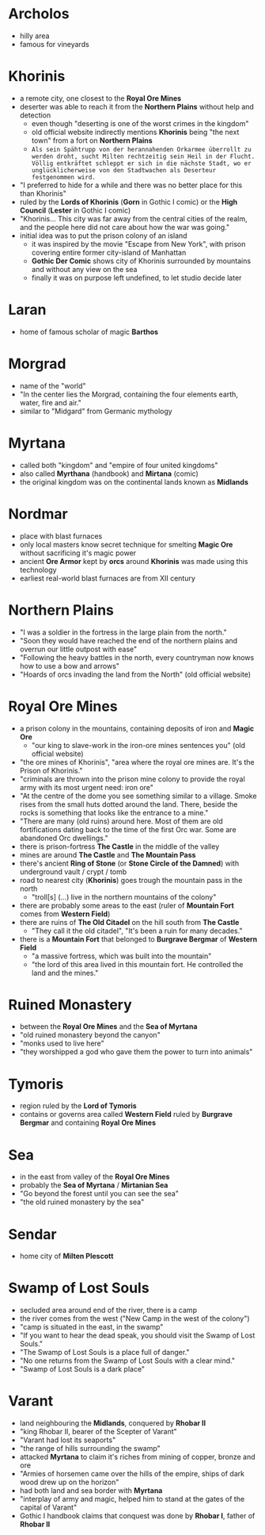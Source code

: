 

# Archolos
- hilly area
- famous for vineyards

# Khorinis
- a remote city, one closest to the __Royal Ore Mines__
- deserter was able to reach it from the __Northern Plains__ without help and detection
  - even though "deserting is one of the worst crimes in the kingdom"
  - old official website indirectly mentions __Khorinis__ being "the next town" from a fort on __Northern Plains__
  - `Als sein Spähtrupp von der herannahenden Orkarmee überrollt zu werden droht, sucht Milten rechtzeitig sein Heil in der Flucht. Völlig entkräftet schleppt er sich in die nächste Stadt, wo er unglücklicherweise von den Stadtwachen als Deserteur festgenommen wird.`
- "I preferred to hide for a while and there was no better place for this than Khorinis"
- ruled by the __Lords of Khorinis__ (__Gorn__ in Gothic I comic) or the __High Council__ (__Lester__ in Gothic I comic)
- "Khorinis... This city was far away from the central cities of the realm, and the people here did not care about how the war was going."
- initial idea was to put the prison colony of an island
  - it was inspired by the movie "Escape from New York", with prison covering entire former city-island of Manhattan
  - __Gothic Der Comic__ shows city of Khorinis surrounded by mountains and without any view on the sea
  - finally it was on purpose left undefined, to let studio decide later

# Laran
- home of famous scholar of magic __Barthos__

# Morgrad
- name of the "world"
- "In the center lies the Morgrad, containing the four elements earth, water, fire and air."
- similar to "Midgard" from Germanic mythology

# Myrtana
- called both "kingdom" and "empire of four united kingdoms"
- also called __Myrthana__ (handbook) and __Mirtana__ (comic)
- the original kingdom was on the continental lands known as __Midlands__

# Nordmar
- place with blast furnaces
- only local masters know secret technique for smelting __Magic Ore__ without sacrificing it's magic power
- ancient __Ore Armor__ kept by __orcs__ around __Khorinis__ was made using this technology
- earliest real-world blast furnaces are from XII century

# Northern Plains
- "I was a soldier in the fortress in the large plain from the north."
- "Soon they would have reached the end of the northern plains and overrun our little outpost with ease"
- "Following the heavy battles in the north, every countryman now knows how to use a bow and arrows"
- "Hoards of orcs invading the land from the North" (old official website)

# Royal Ore Mines
- a prison colony in the mountains, containing deposits of iron and __Magic Ore__
  - "our king to slave-work in the iron-ore mines sentences you" (old official website)
- "the ore mines of Khorinis", "area where the royal ore mines are. It's the Prison of Khorinis."
- "criminals are thrown into the prison mine colony to provide the royal army with its most urgent need: iron ore"
- "At the centre of the dome you see something similar to a village. Smoke rises from the small huts dotted around the land. There, beside the rocks is something that looks like the entrance to a mine."
- "There are many (old ruins) around here. Most of them are old fortifications dating back to the time of the first Orc war. Some are abandoned Orc dwellings."
- there is prison-fortress __The Castle__ in the middle of the valley
- mines are around __The Castle__ and __The Mountain Pass__
- there's ancient __Ring of Stone__ (or __Stone Circle of the Damned__) with underground vault / crypt / tomb
- road to nearest city (__Khorinis__) goes trough the mountain pass in the north
  - "troll[s] (...) live in the northern mountains of the colony"
- there are probably some areas to the east (ruler of __Mountain Fort__ comes from __Western Field__)
- there are ruins of __The Old Citadel__ on the hill south from __The Castle__
  - "They call it the old citadel", "It's been a ruin for many decades."
- there is a __Mountain Fort__ that belonged to __Burgrave Bergmar__ of __Western Field__
  - "a massive fortress, which was built into the mountain"
  - "the lord of this area lived in this mountain fort. He controlled the land and the mines."

# Ruined Monastery
- between the __Royal Ore Mines__ and the __Sea of Myrtana__
- "old ruined monastery beyond the canyon"
- "monks used to live here"
- "they worshipped a god who gave them the power to turn into animals"

# Tymoris
- region ruled by the __Lord of Tymoris__
- contains or governs area called __Western Field__ ruled by __Burgrave Bergmar__ and containing __Royal Ore Mines__

# Sea
- in the east from valley of the __Royal Ore Mines__
- probably the __Sea of Myrtana__ / __Mirtanian Sea__
- "Go beyond the forest until you can see the sea"
- "the old ruined monastery by the sea"

# Sendar
- home city of __Milten Plescott__

# Swamp of Lost Souls
- secluded area around end of the river, there is a camp
- the river comes from the west ("New Camp in the west of the colony")
- "camp is situated in the east, in the swamp"
- "If you want to hear the dead speak, you should visit the Swamp of Lost Souls."
- "The Swamp of Lost Souls is a place full of danger."
- "No one returns from the Swamp of Lost Souls with a clear mind."
- "Swamp of Lost Souls is a dark place"

# Varant
- land neighbouring the __Midlands__, conquered by __Rhobar II__
- "king Rhobar II, bearer of the Scepter of Varant"
- "Varant had lost its seaports"
- "the range of hills surrounding the swamp"
- attacked __Myrtana__ to claim it's riches from mining of copper, bronze and ore
- "Armies of horsemen came over the hills of the empire, ships of dark wood drew up on the horizon"
- had both land and sea border with __Myrtana__
- "interplay of army and magic, helped him to stand at the gates of the capital of Varant"
- Gothic I handbook claims that conquest was done by __Rhobar I__, father of __Rhobar II__
